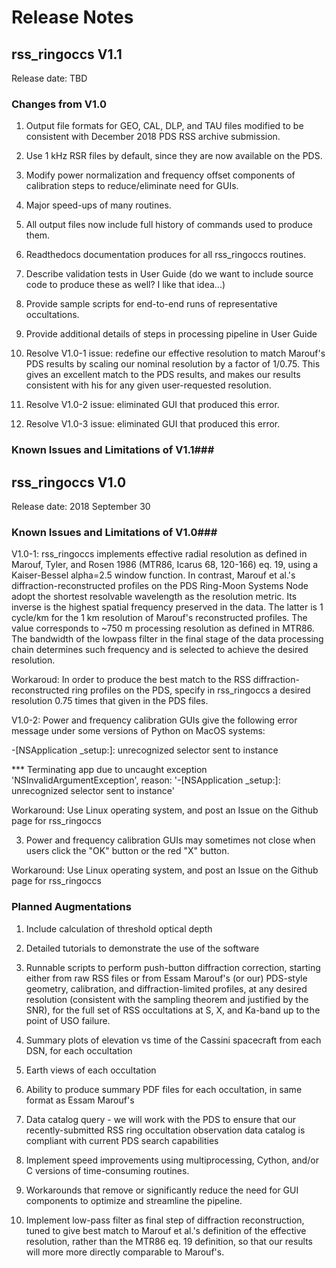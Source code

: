 # Release Notes #

## rss_ringoccs V1.1 ##

Release date: TBD

### Changes from V1.0 ###
1. Output file formats for GEO, CAL, DLP, and TAU files modified to be consistent with December 2018 PDS RSS archive submission.

2. Use 1 kHz RSR files by default, since they are now available on the PDS.

3. Modify power normalization and frequency offset components of calibration steps to reduce/eliminate need for GUIs.

4. Major speed-ups of many routines.

5. All output files now include full history of commands used to produce them.

6. Readthedocs documentation produces for all rss_ringoccs routines.

7. Describe validation tests in User Guide (do we want to include source code to produce these as well? I like that idea...)

8. Provide sample scripts for end-to-end runs of representative occultations.

9. Provide additional details of steps in processing pipeline in User Guide

10. Resolve V1.0-1 issue: redefine our effective resolution to match Marouf's PDS results by scaling our nominal resolution by a factor of 1/0.75. This gives an excellent match to the PDS results, and makes our results consistent with his for any given user-requested resolution.

11. Resolve V1.0-2 issue: eliminated GUI that produced this error.

12. Resolve V1.0-3 issue: eliminated GUI that produced this error.

### Known Issues and Limitations of V1.1###

## rss_ringoccs V1.0 ##

Release date: 2018 September 30

### Known Issues and Limitations of V1.0###
V1.0-1: rss_ringoccs implements effective radial resolution as defined in Marouf, Tyler, and Rosen 1986 (MTR86, Icarus 68, 120-166) eq. 19, using a Kaiser-Bessel alpha=2.5 window function. In contrast, Marouf et al.'s diffraction-reconstructed profiles on the PDS Ring-Moon Systems Node adopt the shortest resolvable wavelength as the
resolution metric. Its inverse is the
highest spatial frequency preserved in the data. The latter is 1 cycle/km for the 1 km
resolution of Marouf's reconstructed profiles. The value corresponds to ~750 m
processing resolution as defined in MTR86. The bandwidth of the lowpass filter in the final stage of the data processing chain determines such frequency and is selected to achieve the desired resolution.

Workaroud: In order to produce the best match to the RSS diffraction-reconstructed ring profiles on the PDS, specify in rss_ringoccs a desired resolution 0.75 times that given in the PDS files.

V1.0-2: Power and frequency calibration GUIs give the following error message under some versions of Python on MacOS systems:

-[NSApplication _setup:]: unrecognized selector sent to instance

*** Terminating app due to uncaught exception 'NSInvalidArgumentException', reason: '-[NSApplication _setup:]: unrecognized selector sent to instance'

Workaround: Use Linux operating system, and post an Issue on the Github page for rss_ringoccs

3. Power and frequency calibration GUIs may sometimes not close when users click the "OK" button or the red "X" button.

Workaround: Use Linux operating system, and post an Issue on the Github page for rss_ringoccs

### Planned Augmentations ###

1. Include calculation of threshold optical depth

2. Detailed tutorials to demonstrate the use of the software

3. Runnable scripts to perform push-button diffraction correction, starting either from raw RSS files or from Essam Marouf's (or our) PDS-style geometry, calibration, and diffraction-limited profiles, at any desired resolution (consistent with the sampling theorem and justified by the SNR), for the full set of RSS occultations at S, X, and Ka-band up to the point of USO failure.

4. Summary plots of elevation vs time of the Cassini spacecraft from each DSN, for each occultation

5. Earth views of each occultation

6. Ability to produce summary PDF files for each occultation, in same format as Essam Marouf's

7. Data catalog query - we will work with the PDS to ensure that our recently-submitted RSS ring occultation observation data catalog is compliant with current PDS search capabilities

8. Implement speed improvements using multiprocessing, Cython, and/or C versions of time-consuming routines.

9. Workarounds that remove or significantly reduce the need for GUI components to optimize and streamline the pipeline.

10. Implement low-pass filter as final step of diffraction reconstruction, tuned to give best match to Marouf et al.'s definition of the effective resolution, rather than the MTR86 eq. 19 definition, so that our results will more more directly comparable to Marouf's.
